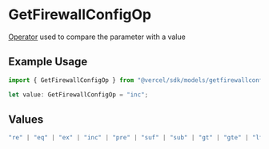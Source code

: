 # GetFirewallConfigOp

[Operator](https://vercel.com/docs/security/vercel-waf/rule-configuration#operators) used to compare the parameter with a value

## Example Usage

```typescript
import { GetFirewallConfigOp } from "@vercel/sdk/models/getfirewallconfigop.js";

let value: GetFirewallConfigOp = "inc";
```

## Values

```typescript
"re" | "eq" | "ex" | "inc" | "pre" | "suf" | "sub" | "gt" | "gte" | "lt" | "lte" | "nex" | "ninc" | "neq"
```